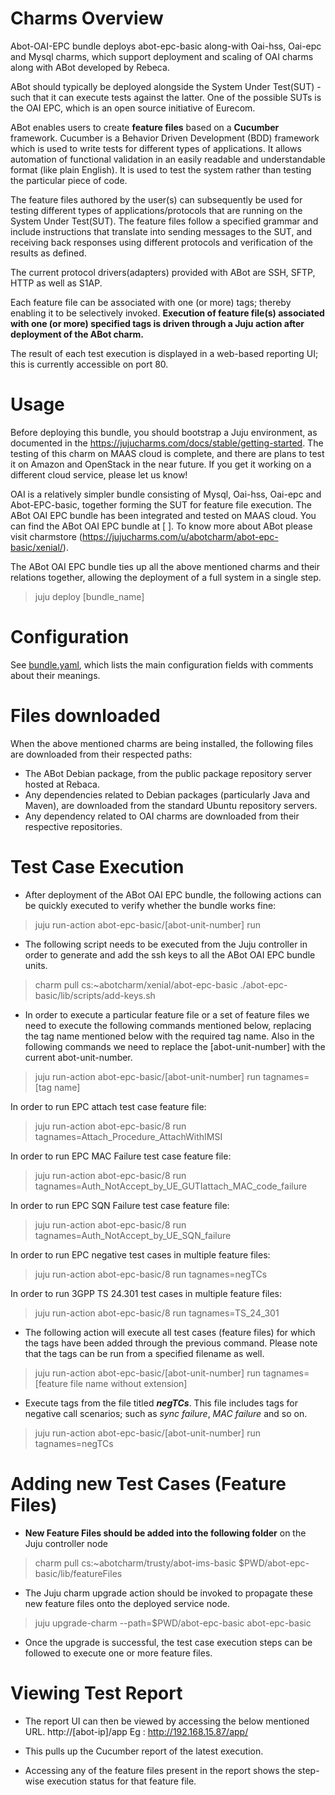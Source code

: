 # Charms Overview

Abot-OAI-EPC bundle deploys abot-epc-basic along-with Oai-hss, Oai-epc and Mysql charms, which support deployment and scaling of OAI charms along with ABot developed by Rebeca.

ABot should typically be deployed alongside the System Under Test(SUT) - such that it can execute tests against the latter. One of the possible SUTs is the OAI EPC, which is an open source initiative of Eurecom.

ABot enables users to create **feature files** based on a **Cucumber** framework. Cucumber is a Behavior Driven Development (BDD) framework which is used to write tests for different types of applications. It allows automation of functional validation in an easily readable and understandable format (like plain English). It is used to test the system rather than testing the particular piece of code.

The feature files authored by the user(s) can subsequently be used for testing different types of applications/protocols that are running on the System Under Test(SUT). The feature files follow a specified grammar and include instructions that translate into sending messages to the SUT, and receiving back responses using different protocols and verification of the results as defined.

The current protocol drivers(adapters) provided with ABot are SSH, SFTP, HTTP as well as S1AP.  

Each feature file can be associated with one (or more) tags; thereby enabling it to be selectively invoked. **Execution of feature file(s) associated with one (or more) specified tags is driven through a Juju action after deployment of the ABot charm.**

The result of each test execution is displayed in a web-based reporting UI; this is currently accessible on port 80.
 
# Usage

Before deploying this bundle, you should bootstrap a Juju environment, as documented in the https://jujucharms.com/docs/stable/getting-started. The testing of this charm on MAAS cloud is complete, and there are plans to test it on Amazon and OpenStack in the near future. If you get it working on a different cloud service, please let us know!

OAI is a relatively simpler bundle consisting of Mysql, Oai-hss, Oai-epc and Abot-EPC-basic, together forming the SUT for feature file execution. The ABot OAI EPC bundle has been integrated and tested on MAAS cloud. You can find the ABot OAI EPC bundle at [  ]. To know more about ABot please visit charmstore (https://jujucharms.com/u/abotcharm/abot-epc-basic/xenial/).

The ABot OAI EPC bundle ties up all the above mentioned charms and their relations together, allowing the deployment of a full system in a single step.
          
>juju deploy [bundle_name]


# Configuration

See [bundle.yaml](bundle.yaml), which lists the main configuration fields with comments about their meanings.

# Files downloaded

When the above mentioned charms are being installed, the following files are downloaded from their respected paths:

- The ABot Debian package, from the public package repository server hosted at Rebaca.
- Any dependencies related to Debian packages (particularly Java and Maven), are downloaded from the standard Ubuntu repository servers.
- Any dependency related to OAI charms are downloaded from their respective repositories.

# Test Case Execution

 - After deployment of the ABot OAI EPC bundle, the following actions can be quickly executed to verify whether the bundle works fine:
> juju run-action abot-epc-basic/[abot-unit-number] run

 - The following script needs to be executed from the Juju controller in order to generate and add the ssh keys to all the ABot OAI EPC bundle units.

> charm pull cs:~abotcharm/xenial/abot-epc-basic
> ./abot-epc-basic/lib/scripts/add-keys.sh

- In order to execute a particular feature file or a set of feature files we need to execute the following commands mentioned below, replacing the tag name mentioned below with the required tag name. Also in the following commands we need to replace the [abot-unit-number] with the current abot-unit-number.

> juju run-action abot-epc-basic/[abot-unit-number] run tagnames=[tag name]

In order to run EPC attach test case feature file:
> juju run-action abot-epc-basic/8 run tagnames=Attach_Procedure_AttachWithIMSI

In order to run EPC MAC Failure test case feature file:
> juju run-action abot-epc-basic/8 run tagnames=Auth_NotAccept_by_UE_GUTIattach_MAC_code_failure

In order to run EPC SQN Failure test case feature file:
> juju run-action abot-epc-basic/8 run tagnames=Auth_NotAccept_by_UE_SQN_failure

In order to run EPC negative test cases in multiple feature files: 
> juju run-action abot-epc-basic/8 run tagnames=negTCs

In order to run 3GPP TS 24.301 test cases in multiple feature files:
> juju run-action abot-epc-basic/8 run tagnames=TS_24_301

- The following action will execute all test cases (feature files) for which the tags have been added through the previous command. Please note that the tags can be run from a specified filename as well.

>  juju run-action abot-epc-basic/[abot-unit-number] run tagnames=[feature file name without extension]

- Execute tags from the file titled ***negTCs***. This file includes tags for negative call scenarios; such as *sync failure*, *MAC failure* and so on.
>  juju run-action abot-epc-basic/[abot-unit-number] run tagnames=negTCs

# Adding new Test Cases (Feature Files)

- **New Feature Files should be added into the following folder** on the Juju controller node
> charm pull cs:~abotcharm/trusty/abot-ims-basic
> $PWD/abot-epc-basic/lib/featureFiles
   
- The Juju charm upgrade action should be invoked to propagate these new feature files onto the deployed service node.
  
> juju upgrade-charm  --path=$PWD/abot-epc-basic abot-epc-basic

- Once the upgrade is successful, the test case execution steps can be followed to execute one or more feature files.

# Viewing Test Report

 - The report UI can then be viewed by accessing the below mentioned URL.
    http://[abot-ip]/app
    Eg : http://192.168.15.87/app/

- This pulls up the Cucumber report of the latest execution.
- Accessing any of the feature files present in the report shows the step-wise execution status for that feature file.
